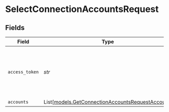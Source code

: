 # SelectConnectionAccountsRequest


## Fields

| Field                                                                                                | Type                                                                                                 | Required                                                                                             | Description                                                                                          |
| ---------------------------------------------------------------------------------------------------- | ---------------------------------------------------------------------------------------------------- | ---------------------------------------------------------------------------------------------------- | ---------------------------------------------------------------------------------------------------- |
| `access_token`                                                                                       | *str*                                                                                                | :heavy_check_mark:                                                                                   | The access token associated with the Item data is being requested for                                |
| `accounts`                                                                                           | List[[models.GetConnectionAccountsRequestAccount](../models/getconnectionaccountsrequestaccount.md)] | :heavy_minus_sign:                                                                                   | N/A                                                                                                  |